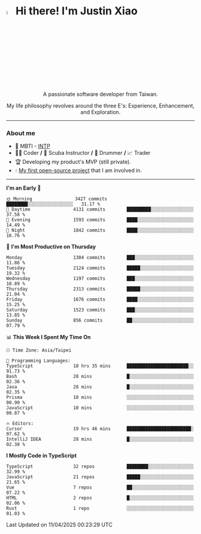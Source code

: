 # <img src="https://media.giphy.com/media/hvRJCLFzcasrR4ia7z/giphy.gif" width="5%">Hi there! I'm Justin Xiao
<p align="center">A passionate software developer from Taiwan.  </p>
<p align="center">My life philosophy revolves around the three E's: Experience, Enhancement, and Exploration.</p>

---
### About me
- 👀 MBTI - [INTP](https://www.16personalities.com/intp-personality)
- 👨‍💻 Coder **/** 🤿 Scuba Instructor **/** 🥁 Drummer **/** 📈 Trader
- 🏆 Developing my product's MVP (still private).
- 💧 [My first open-source project](https://github.com/Game-as-a-Service/Game-Lobby-Web) that I am involved in.

---
<!--START_SECTION:waka-->
**I'm an Early 🐤** 

```text
🌞 Morning                3427 commits        ████████░░░░░░░░░░░░░░░░░   31.17 % 
🌆 Daytime                4131 commits        █████████░░░░░░░░░░░░░░░░   37.58 % 
🌃 Evening                1593 commits        ████░░░░░░░░░░░░░░░░░░░░░   14.49 % 
🌙 Night                  1842 commits        ████░░░░░░░░░░░░░░░░░░░░░   16.76 % 
```
📅 **I'm Most Productive on Thursday** 

```text
Monday                   1304 commits        ███░░░░░░░░░░░░░░░░░░░░░░   11.86 % 
Tuesday                  2124 commits        █████░░░░░░░░░░░░░░░░░░░░   19.32 % 
Wednesday                1197 commits        ███░░░░░░░░░░░░░░░░░░░░░░   10.89 % 
Thursday                 2313 commits        █████░░░░░░░░░░░░░░░░░░░░   21.04 % 
Friday                   1676 commits        ████░░░░░░░░░░░░░░░░░░░░░   15.25 % 
Saturday                 1523 commits        ███░░░░░░░░░░░░░░░░░░░░░░   13.85 % 
Sunday                   856 commits         ██░░░░░░░░░░░░░░░░░░░░░░░   07.79 % 
```


📊 **This Week I Spent My Time On** 

```text
🕑︎ Time Zone: Asia/Taipei

💬 Programming Languages: 
TypeScript               18 hrs 35 mins      ███████████████████████░░   91.73 % 
Bash                     28 mins             █░░░░░░░░░░░░░░░░░░░░░░░░   02.36 % 
Java                     28 mins             █░░░░░░░░░░░░░░░░░░░░░░░░   02.35 % 
Prisma                   10 mins             ░░░░░░░░░░░░░░░░░░░░░░░░░   00.90 % 
JavaScript               10 mins             ░░░░░░░░░░░░░░░░░░░░░░░░░   00.87 % 

🔥 Editors: 
Cursor                   19 hrs 46 mins      ████████████████████████░   97.62 % 
IntelliJ IDEA            28 mins             █░░░░░░░░░░░░░░░░░░░░░░░░   02.38 % 
```

**I Mostly Code in TypeScript** 

```text
TypeScript               32 repos            ████████░░░░░░░░░░░░░░░░░   32.99 % 
JavaScript               21 repos            █████░░░░░░░░░░░░░░░░░░░░   21.65 % 
Vue                      7 repos             ██░░░░░░░░░░░░░░░░░░░░░░░   07.22 % 
HTML                     2 repos             █░░░░░░░░░░░░░░░░░░░░░░░░   02.06 % 
Rust                     1 repo              ░░░░░░░░░░░░░░░░░░░░░░░░░   01.03 % 
```




 Last Updated on 11/04/2025 00:23:29 UTC
<!--END_SECTION:waka-->
